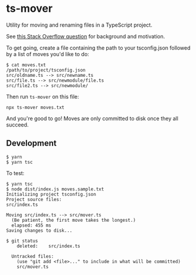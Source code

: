 # ts-mover

Utility for moving and renaming files in a TypeScript project.

See [this Stack Overflow question][1] for background and motivation.

To get going, create a file containing the path to your tsconfig.json followed by a list of moves you'd like to do:

    $ cat moves.txt
    /path/to/project/tsconfig.json
    src/oldname.ts --> src/newname.ts
    src/file.ts --> src/newmodule/file.ts
    src/file2.ts --> src/newmodule/

Then run `ts-mover` on this file:

    npx ts-mover moves.txt

And you're good to go! Moves are only committed to disk once they all succeed.

## Development

    $ yarn
    $ yarn tsc

To test:

    $ yarn tsc
    $ node dist/index.js moves.sample.txt
    Initializing project tsconfig.json
    Project source files:
    src/index.ts

    Moving src/index.ts --> src/mover.ts
      (Be patient, the first move takes the longest.)
      elapsed: 455 ms
    Saving changes to disk...

    $ git status
    	deleted:    src/index.ts

      Untracked files:
        (use "git add <file>..." to include in what will be committed)
        src/mover.ts

[1]: https://stackoverflow.com/questions/65970569/reorganize-large-typescript-project-from-the-command-line
